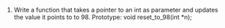 1. Write a function that takes a pointer to an int as parameter and updates the value it points to to 98.
	Prototype: void reset_to_98(int *n);

